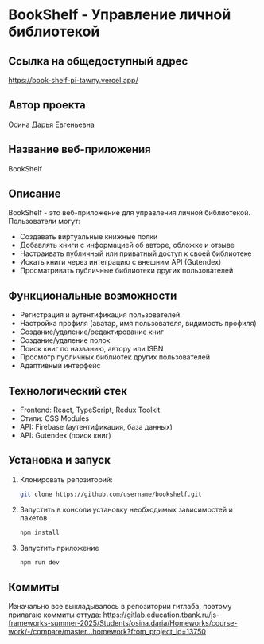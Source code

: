 # BookShelf - Управление личной библиотекой
## Ссылка на общедоступный адрес
https://book-shelf-pi-tawny.vercel.app/

## Автор проекта
Осина Дарья Евгеньевна

## Название веб-приложения
BookShelf

## Описание
BookShelf - это веб-приложение для управления личной библиотекой. Пользователи могут:
- Создавать виртуальные книжные полки
- Добавлять книги с информацией об авторе, обложке и отзыве
- Настраивать публичный или приватный доступ к своей библиотеке
- Искать книги через интеграцию с внешним API (Gutendex)
- Просматривать публичные библиотеки других пользователей

## Функциональные возможности
- Регистрация и аутентификация пользователей
- Настройка профиля (аватар, имя пользователя, видимость профиля)
- Создание/удаление/редактирование книг
- Создание/удаление полок
- Поиск книг по названию, автору или ISBN
- Просмотр публичных библиотек других пользователей
- Адаптивный интерфейс

## Технологический стек
- Frontend: React, TypeScript, Redux Toolkit
- Стили: CSS Modules
- API: Firebase (аутентификация, база данных)
- API: Gutendex (поиск книг)

## Установка и запуск
1. Клонировать репозиторий:
   ```bash
   git clone https://github.com/username/bookshelf.git
   ```
2. Запустить в консоли установку необходимых зависимостей и пакетов
   ```bash
   npm install
   ```
3. Запустить приложение
   ```bash
   npm run dev
   ```


## Коммиты
Изначально все выкладывалось в репозитории гитлаба, поэтому прилагаю коммиты оттуда:
https://gitlab.education.tbank.ru/js-frameworks-summer-2025/Students/osina.daria/Homeworks/course-work/-/compare/master...homework?from_project_id=13750

